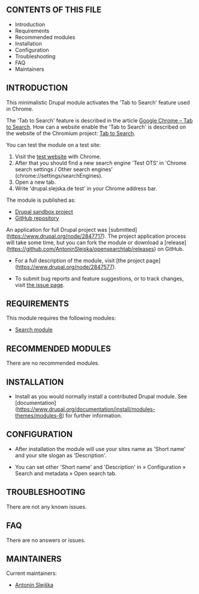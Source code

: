 CONTENTS OF THIS FILE
---------------------

 * Introduction
 * Requirements
 * Recommended modules
 * Installation
 * Configuration
 * Troubleshooting
 * FAQ
 * Maintainers

INTRODUCTION
------------

This minimalistic Drupal module activates the 'Tab to Search' feature used in
Chrome.

The 'Tab to Search' feature is described in the article [Google Chrome – Tab to
Search](http://www.danielfuterman.com/google-chrome-tab-to-search/). How can a
website enable the 'Tab to Search' is described on the website of the Chromium
project: [Tab to Search](http://www.chromium.org/tab-to-search).

You can test the module on a test site:

 1. Visit the [test website](https://drupal.slejska.de) with Chrome.
 2. After that you should find a new search engine 'Test OTS' in 'Chrome search
    settings / Other search engines' (chrome://settings/searchEngines).
 3. Open a new tab.
 4. Write 'drupal.slejska.de test' in your Chrome address bar.

The module is published as:

 * [Drupal sandbox project](https://www.drupal.org/node/2847577)
 * [GitHub repository](https://github.com/AntoninSlejska/opensearchtab)

An application for full Drupal project was [submitted]
(https://www.drupal.org/node/2847717). The project application process will
take some time, but you can fork the module or download a [release]
(https://github.com/AntoninSlejska/opensearchtab/releases) on GitHub.

 * For a full description of the module, visit [the project page]
   (https://www.drupal.org/node/2847577).

 * To submit bug reports and feature suggestions, or to track changes, visit
   [the issue page](https://www.drupal.org/project/issues/2847577).


REQUIREMENTS
------------

This module requires the following modules:

 * [Search module](https://www.drupal.org/docs/8/core/modules/search/overview)

RECOMMENDED MODULES
-------------------

There are no recommended modules.

INSTALLATION
------------

 * Install as you would normally install a contributed Drupal module. See
   [documentation]
   (https://www.drupal.org/documentation/install/modules-themes/modules-8) for
   further information.

CONFIGURATION
-------------

 * After installation the module will use your sites name as 'Short name' and
   your site slogan as 'Description'.

 * You can set other 'Short name' and 'Description' in » Configuration »
   Search and metadata » Open search tab.


TROUBLESHOOTING
---------------

There are not any known issues.

FAQ
---

There are no answers or issues.

MAINTAINERS
-----------

Current maintainers:

 * [Antonín Slejška](https://www.drupal.org/u/anton%C3%ADn-slej%C5%A1ka)
